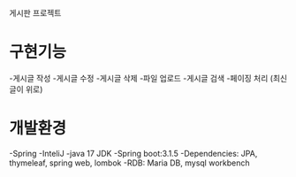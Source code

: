 게시판 프로젝트

# 구현기능
-게시글 작성
-게시글 수정
-게시글 삭제
-파일 업로드
-게시글 검색
-페이징 처리 (최신글이 위로)


# 개발환경
-Spring 
-InteliJ
-java 17 JDK
-Spring boot:3.1.5
-Dependencies: JPA, thymeleaf, spring web, lombok
-RDB: Maria DB, mysql workbench
